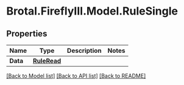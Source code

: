 # Brotal.FireflyIII.Model.RuleSingle

## Properties

Name | Type | Description | Notes
------------ | ------------- | ------------- | -------------
**Data** | [**RuleRead**](RuleRead.md) |  | 

[[Back to Model list]](../../README.md#documentation-for-models) [[Back to API list]](../../README.md#documentation-for-api-endpoints) [[Back to README]](../../README.md)

